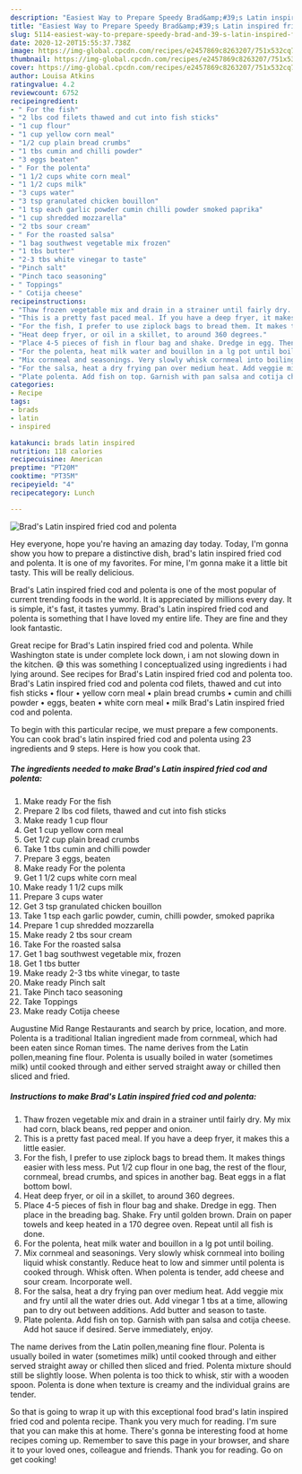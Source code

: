 ```yaml
---
description: "Easiest Way to Prepare Speedy Brad&amp;#39;s Latin inspired fried cod and polenta"
title: "Easiest Way to Prepare Speedy Brad&amp;#39;s Latin inspired fried cod and polenta"
slug: 5114-easiest-way-to-prepare-speedy-brad-and-39-s-latin-inspired-fried-cod-and-polenta
date: 2020-12-20T15:55:37.738Z
image: https://img-global.cpcdn.com/recipes/e2457869c8263207/751x532cq70/brads-latin-inspired-fried-cod-and-polenta-recipe-main-photo.jpg
thumbnail: https://img-global.cpcdn.com/recipes/e2457869c8263207/751x532cq70/brads-latin-inspired-fried-cod-and-polenta-recipe-main-photo.jpg
cover: https://img-global.cpcdn.com/recipes/e2457869c8263207/751x532cq70/brads-latin-inspired-fried-cod-and-polenta-recipe-main-photo.jpg
author: Louisa Atkins
ratingvalue: 4.2
reviewcount: 6752
recipeingredient:
- " For the fish"
- "2 lbs cod filets thawed and cut into fish sticks"
- "1 cup flour"
- "1 cup yellow corn meal"
- "1/2 cup plain bread crumbs"
- "1 tbs cumin and chilli powder"
- "3 eggs beaten"
- " For the polenta"
- "1 1/2 cups white corn meal"
- "1 1/2 cups milk"
- "3 cups water"
- "3 tsp granulated chicken bouillon"
- "1 tsp each garlic powder cumin chilli powder smoked paprika"
- "1 cup shredded mozzarella"
- "2 tbs sour cream"
- " For the roasted salsa"
- "1 bag southwest vegetable mix frozen"
- "1 tbs butter"
- "2-3 tbs white vinegar to taste"
- "Pinch salt"
- "Pinch taco seasoning"
- " Toppings"
- " Cotija cheese"
recipeinstructions:
- "Thaw frozen vegetable mix and drain in a strainer until fairly dry. My mix had corn, black beans, red pepper and onion."
- "This is a pretty fast paced meal. If you have a deep fryer, it makes this a little easier."
- "For the fish, I prefer to use ziplock bags to bread them. It makes things easier with less mess. Put 1/2 cup flour in one bag, the rest of the flour, cornmeal, bread crumbs, and spices in another bag. Beat eggs in a flat bottom bowl."
- "Heat deep fryer, or oil in a skillet, to around 360 degrees."
- "Place 4-5 pieces of fish in flour bag and shake. Dredge in egg. Then place in the breading bag. Shake. Fry until golden brown. Drain on paper towels and keep heated in a 170 degree oven. Repeat until all fish is done."
- "For the polenta, heat milk water and bouillon in a lg pot until boiling."
- "Mix cornmeal and seasonings. Very slowly whisk cornmeal into boiling liquid whisk constantly. Reduce heat to low and simmer until polenta is cooked through. Whisk often. When polenta is tender, add cheese and sour cream. Incorporate well."
- "For the salsa, heat a dry frying pan over medium heat. Add veggie mix and fry until all the water dries out. Add vinegar 1 tbs at a time, allowing pan to dry out between additions. Add butter and season to taste."
- "Plate polenta. Add fish on top. Garnish with pan salsa and cotija cheese. Add hot sauce if desired. Serve immediately, enjoy."
categories:
- Recipe
tags:
- brads
- latin
- inspired

katakunci: brads latin inspired 
nutrition: 118 calories
recipecuisine: American
preptime: "PT20M"
cooktime: "PT35M"
recipeyield: "4"
recipecategory: Lunch

---
```



![Brad&#39;s Latin inspired fried cod and polenta](https://img-global.cpcdn.com/recipes/e2457869c8263207/751x532cq70/brads-latin-inspired-fried-cod-and-polenta-recipe-main-photo.jpg)

Hey everyone, hope you're having an amazing day today. Today, I'm gonna show you how to prepare a distinctive dish, brad&#39;s latin inspired fried cod and polenta. It is one of my favorites. For mine, I'm gonna make it a little bit tasty. This will be really delicious.

Brad&#39;s Latin inspired fried cod and polenta is one of the most popular of current trending foods in the world. It is appreciated by millions every day. It is simple, it's fast, it tastes yummy. Brad&#39;s Latin inspired fried cod and polenta is something that I have loved my entire life. They are fine and they look fantastic.

Great recipe for Brad&#39;s Latin inspired fried cod and polenta. While Washington state is under complete lock down, i am not slowing down in the kitchen. 😅 this was something I conceptualized using ingredients i had lying around. See recipes for Brad&#39;s Latin inspired fried cod and polenta too. Brad&#39;s Latin inspired fried cod and polenta cod filets, thawed and cut into fish sticks • flour • yellow corn meal • plain bread crumbs • cumin and chilli powder • eggs, beaten • white corn meal • milk Brad&#39;s Latin inspired fried cod and polenta.


To begin with this particular recipe, we must prepare a few components. You can cook brad&#39;s latin inspired fried cod and polenta using 23 ingredients and 9 steps. Here is how you cook that.

<!--inarticleads1-->

##### The ingredients needed to make Brad&#39;s Latin inspired fried cod and polenta:

1. Make ready  For the fish
1. Prepare 2 lbs cod filets, thawed and cut into fish sticks
1. Make ready 1 cup flour
1. Get 1 cup yellow corn meal
1. Get 1/2 cup plain bread crumbs
1. Take 1 tbs cumin and chilli powder
1. Prepare 3 eggs, beaten
1. Make ready  For the polenta
1. Get 1 1/2 cups white corn meal
1. Make ready 1 1/2 cups milk
1. Prepare 3 cups water
1. Get 3 tsp granulated chicken bouillon
1. Take 1 tsp each garlic powder, cumin, chilli powder, smoked paprika
1. Prepare 1 cup shredded mozzarella
1. Make ready 2 tbs sour cream
1. Take  For the roasted salsa
1. Get 1 bag southwest vegetable mix, frozen
1. Get 1 tbs butter
1. Make ready 2-3 tbs white vinegar, to taste
1. Make ready Pinch salt
1. Take Pinch taco seasoning
1. Take  Toppings
1. Make ready  Cotija cheese


Augustine Mid Range Restaurants and search by price, location, and more. Polenta is a traditional Italian ingredient made from cornmeal, which had been eaten since Roman times. The name derives from the Latin pollen,meaning fine flour. Polenta is usually boiled in water (sometimes milk) until cooked through and either served straight away or chilled then sliced and fried. 

<!--inarticleads2-->

##### Instructions to make Brad&#39;s Latin inspired fried cod and polenta:

1. Thaw frozen vegetable mix and drain in a strainer until fairly dry. My mix had corn, black beans, red pepper and onion.
1. This is a pretty fast paced meal. If you have a deep fryer, it makes this a little easier.
1. For the fish, I prefer to use ziplock bags to bread them. It makes things easier with less mess. Put 1/2 cup flour in one bag, the rest of the flour, cornmeal, bread crumbs, and spices in another bag. Beat eggs in a flat bottom bowl.
1. Heat deep fryer, or oil in a skillet, to around 360 degrees.
1. Place 4-5 pieces of fish in flour bag and shake. Dredge in egg. Then place in the breading bag. Shake. Fry until golden brown. Drain on paper towels and keep heated in a 170 degree oven. Repeat until all fish is done.
1. For the polenta, heat milk water and bouillon in a lg pot until boiling.
1. Mix cornmeal and seasonings. Very slowly whisk cornmeal into boiling liquid whisk constantly. Reduce heat to low and simmer until polenta is cooked through. Whisk often. When polenta is tender, add cheese and sour cream. Incorporate well.
1. For the salsa, heat a dry frying pan over medium heat. Add veggie mix and fry until all the water dries out. Add vinegar 1 tbs at a time, allowing pan to dry out between additions. Add butter and season to taste.
1. Plate polenta. Add fish on top. Garnish with pan salsa and cotija cheese. Add hot sauce if desired. Serve immediately, enjoy.


The name derives from the Latin pollen,meaning fine flour. Polenta is usually boiled in water (sometimes milk) until cooked through and either served straight away or chilled then sliced and fried. Polenta mixture should still be slightly loose. When polenta is too thick to whisk, stir with a wooden spoon. Polenta is done when texture is creamy and the individual grains are tender. 

So that is going to wrap it up with this exceptional food brad&#39;s latin inspired fried cod and polenta recipe. Thank you very much for reading. I'm sure that you can make this at home. There's gonna be interesting food at home recipes coming up. Remember to save this page in your browser, and share it to your loved ones, colleague and friends. Thank you for reading. Go on get cooking!
